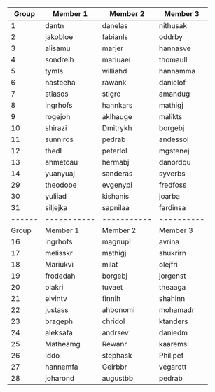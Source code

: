 |Group	| Member 1	| Member 2	| Member 3 |
|------|-----------|-----------|----------|
|1|	dantn	|        danelas|	  nithusak|
|2|	jakobloe|	    fabianls	|  oddrby|
|3|	alisamu	|marjer	|hannasve|
|4|	sondrelh	|mariuaei	|thomaull|
|5|	tymls	|williahd	|hannamma|
|6|	nasteeha	|rawank	|danielof|
|7|	stiasos	|stigro	|amandug|
|8|	ingrhofs	|hannkars	|mathigj|
|9| rogejoh | aklhauge| malikts |
|10| shirazi| Dmitrykh|borgebj|
|11| sunniros| pedrab|andessol |
|12|thedl|peterlol|mgstenej|
|13|ahmetcau|hermabj|danordqu|
|14|yuanyuaj|sanderas|syverbs|
|29|theodobe|evgenypi|fredfoss|
|30|yuliiad|kishanis|joarba|
|31|siljejka|sapnilaa|fardinsa|
|------|-----------|-----------|----------|
|Group	| Member 1	| Member 2	| Member 3 |
|16|	ingrhofs	|magnupl| avrina|
|17|	melisskr	|mathigj	|shukrirn|
|18|	Mariukvi	|milat	|olejfri|
|19|	frodedah	|borgebj	|jorgenst|
|20|	olakri	|tuvaet|	theaaga|
|21|	eivintv	|finnih	|shahinn|
|22|	justass	|ahbonomi	|mohamadr|
|23|	brageph	|chridol	|ktanders |
|24|	aleksafa	|andrsev|	daniedm|
|25|	Matheamg|	Rewanr	|kaaremsi|
|26|	lddo	|stephask	|Philipef|
|27|	hannemfa	|Geirbbr|vegarott|
|28|	joharond	|augustbb	|pedrab|
